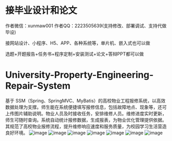 # 接毕业设计和论文
作者微信：xunmaw001  作者QQ：2223505639(支持修改、部署调试、支持代做毕设)

接网站设计、小程序、H5、APP、各种系统等，单片机、嵌入式也可以做

选题+开题报告+任务书+程序定制+安装测试+论文+答辩PPT都可以做
# University-Property-Engineering-Repair-System
基于 SSM（Spring、SpringMVC、MyBatis）的高校物业工程报修系统，以高效数据处理为支撑。师生能在系统便捷填写报修信息，包括故障地点、现象等，还可上传图片辅助说明。物业人员及时接收任务，安排维修人员。维修进度实时更新，师生可随时查询。系统自动统计报修数据，生成报表，为物业优化管理提供依据。其规范了高校物业报修流程，提升维修响应速度和服务质量，为校园学习生活营造良好环境。 
![image](https://github.com/user-attachments/assets/22897bba-6aa3-489d-b987-f6feeae79e80)
![image](https://github.com/user-attachments/assets/c5a3f655-b58f-4746-8f90-697f3382896f)
![image](https://github.com/user-attachments/assets/a0052275-a2ff-4736-93a0-f7da1579b9e9)
![image](https://github.com/user-attachments/assets/b72114dc-dd8f-41cc-a415-f1fd76499f9f)
![image](https://github.com/user-attachments/assets/da6d548c-0f3e-4d89-8074-1a618174037b)
![image](https://github.com/user-attachments/assets/558a0bab-2fdb-4b7e-aa16-c0b13ac968c0)
![image](https://github.com/user-attachments/assets/36cb3e47-32bd-48b5-9c97-1fdeb3f76b6f)
